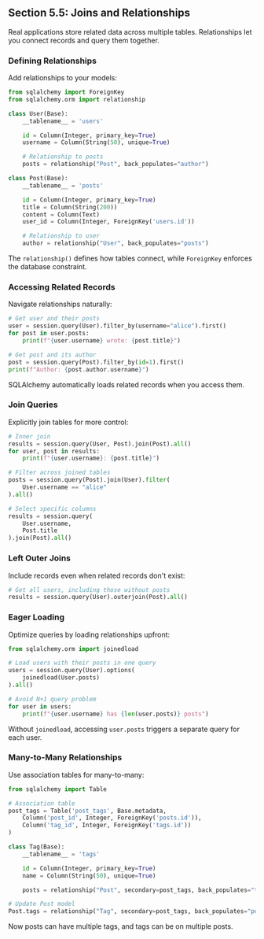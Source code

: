 ## Section 5.5: Joins and Relationships

Real applications store related data across multiple tables. Relationships let you connect records and query them together.

### Defining Relationships

Add relationships to your models:

```python
from sqlalchemy import ForeignKey
from sqlalchemy.orm import relationship

class User(Base):
    __tablename__ = 'users'

    id = Column(Integer, primary_key=True)
    username = Column(String(50), unique=True)

    # Relationship to posts
    posts = relationship("Post", back_populates="author")

class Post(Base):
    __tablename__ = 'posts'

    id = Column(Integer, primary_key=True)
    title = Column(String(200))
    content = Column(Text)
    user_id = Column(Integer, ForeignKey('users.id'))

    # Relationship to user
    author = relationship("User", back_populates="posts")
```

The `relationship()` defines how tables connect, while `ForeignKey` enforces the database constraint.

### Accessing Related Records

Navigate relationships naturally:

```python
# Get user and their posts
user = session.query(User).filter_by(username="alice").first()
for post in user.posts:
    print(f"{user.username} wrote: {post.title}")

# Get post and its author
post = session.query(Post).filter_by(id=1).first()
print(f"Author: {post.author.username}")
```

SQLAlchemy automatically loads related records when you access them.

### Join Queries

Explicitly join tables for more control:

```python
# Inner join
results = session.query(User, Post).join(Post).all()
for user, post in results:
    print(f"{user.username}: {post.title}")

# Filter across joined tables
posts = session.query(Post).join(User).filter(
    User.username == "alice"
).all()

# Select specific columns
results = session.query(
    User.username,
    Post.title
).join(Post).all()
```

### Left Outer Joins

Include records even when related records don't exist:

```python
# Get all users, including those without posts
results = session.query(User).outerjoin(Post).all()
```

### Eager Loading

Optimize queries by loading relationships upfront:

```python
from sqlalchemy.orm import joinedload

# Load users with their posts in one query
users = session.query(User).options(
    joinedload(User.posts)
).all()

# Avoid N+1 query problem
for user in users:
    print(f"{user.username} has {len(user.posts)} posts")
```

Without `joinedload`, accessing `user.posts` triggers a separate query for each user.

### Many-to-Many Relationships

Use association tables for many-to-many:

```python
from sqlalchemy import Table

# Association table
post_tags = Table('post_tags', Base.metadata,
    Column('post_id', Integer, ForeignKey('posts.id')),
    Column('tag_id', Integer, ForeignKey('tags.id'))
)

class Tag(Base):
    __tablename__ = 'tags'

    id = Column(Integer, primary_key=True)
    name = Column(String(50), unique=True)

    posts = relationship("Post", secondary=post_tags, back_populates="tags")

# Update Post model
Post.tags = relationship("Tag", secondary=post_tags, back_populates="posts")
```

Now posts can have multiple tags, and tags can be on multiple posts.
